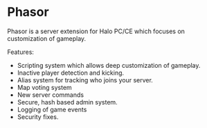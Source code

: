 Phasor
======

Phasor is a server extension for Halo PC/CE which focuses on customization of gameplay.

Features:
  - Scripting system which allows deep customization of gameplay.
  - Inactive player detection and kicking.
  - Alias system for tracking who joins your server.
  - Map voting system
  - New server commands
  - Secure, hash based admin system.
  - Logging of game events
  - Security fixes.
